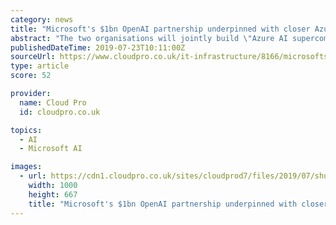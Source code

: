 ```yaml
---
category: news
title: "Microsoft's $1bn OpenAI partnership underpinned with closer Azure ties"
abstract: "The two organisations will jointly build \"Azure AI supercomputing technologies\" while OpenAI ... Its foray into automation and machine learning has largely come in the way of voice recognition and in medical contexts. It's a step-change from the culture ..."
publishedDateTime: 2019-07-23T10:11:00Z
sourceUrl: https://www.cloudpro.co.uk/it-infrastructure/8166/microsofts-1bn-openai-partnership-underpinned-with-closer-azure-ties
type: article
score: 52

provider:
  name: Cloud Pro
  id: cloudpro.co.uk

topics:
  - AI
  - Microsoft AI

images:
  - url: https://cdn1.cloudpro.co.uk/sites/cloudprod7/files/2019/07/shutterstock_678583375.jpg
    width: 1000
    height: 667
    title: "Microsoft's $1bn OpenAI partnership underpinned with closer Azure ties"
---
```

